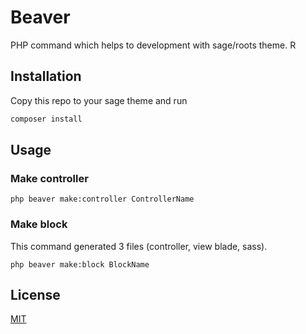 # Beaver

PHP command which helps to development with sage/roots theme.
R
## Installation

Copy this repo to your sage theme and run

```bash
composer install
```

## Usage

### Make controller

```console
php beaver make:controller ControllerName
```
### Make block
This command generated 3 files (controller, view blade, sass).

```console
php beaver make:block BlockName
```

## License
[MIT](https://choosealicense.com/licenses/mit/)
